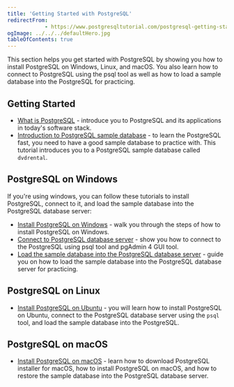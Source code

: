 ```yaml
---
title: 'Getting Started with PostgreSQL'
redirectFrom: 
            - https://www.postgresqltutorial.com/postgresql-getting-started/
ogImage: ../../../defaultHero.jpg
tableOfContents: true
---
```

<!-- wp:paragraph -->

This section helps you get started with PostgreSQL by showing you how to install PostgreSQL on Windows, Linux, and macOS. You also learn how to connect to PostgreSQL using the psql tool as well as how to load a sample database into the PostgreSQL for practicing.

<!-- /wp:paragraph -->

<!-- wp:group -->

<!-- wp:heading -->

## Getting Started

<!-- /wp:heading -->

<!-- wp:list -->

- [What is PostgreSQL](https://www.postgresqltutorial.com/postgresql-getting-started/what-is-postgresql/) - introduce you to PostgreSQL and its applications in today's software stack.
- [Introduction to PostgreSQL sample database](https://www.postgresqltutorial.com/postgresql-getting-started/postgresql-sample-database/) - to learn the PostgreSQL fast, you need to have a good sample database to practice with. This tutorial introduces you to a PostgreSQL sample database called `dvdrental`.

<!-- /wp:list -->

<!-- /wp:group -->

<!-- wp:group -->

<!-- wp:heading -->

## PostgreSQL on Windows

<!-- /wp:heading -->

<!-- wp:paragraph -->

If you're using windows, you can follow these tutorials to install PostgreSQL, connect to it, and load the sample database into the PostgreSQL database server:

<!-- /wp:paragraph -->

<!-- wp:list -->

- [Install PostgreSQL on Windows](https://www.postgresqltutorial.com/postgresql-getting-started/install-postgresql/ "Install PostgreSQL") - walk you through the steps of how to install PostgreSQL on Windows.
- [Connect to PostgreSQL database server](https://www.postgresqltutorial.com/postgresql-getting-started/connect-to-postgresql-database/ "Connect to PostgreSQL Database") - show you how to connect to the PostgreSQL using psql tool and pgAdmin 4 GUI tool.
- [Load the sample database into the PostgreSQL database server](https://www.postgresqltutorial.com/postgresql-getting-started/load-postgresql-sample-database/ "Load PostgreSQL Sample Database") - guide you on how to load the sample database into the PostgreSQL database server for practicing.

<!-- /wp:list -->

<!-- /wp:group -->

<!-- wp:group -->

<!-- wp:heading -->

## PostgreSQL on Linux

<!-- /wp:heading -->

<!-- wp:list -->

- [Install PostgreSQL on Ubuntu](https://www.postgresqltutorial.com/postgresql-getting-started/install-postgresql-linux/) - you will learn how to install PostgreSQL on Ubuntu, connect to the PostgreSQL database server using the `psql` tool, and load the sample database into the PostgreSQL.

<!-- /wp:list -->

<!-- /wp:group -->

<!-- wp:group -->

<!-- wp:heading -->

## PostgreSQL on macOS

<!-- /wp:heading -->

<!-- wp:list -->

- [Install PostgreSQL on macOS](https://www.postgresqltutorial.com/postgresql-getting-started/install-postgresql-macos/) - learn how to download PostgreSQL installer for macOS, how to install PostgreSQL on macOS, and how to restore the sample database into the PostgreSQL database server.

<!-- /wp:list -->

<!-- /wp:group -->
